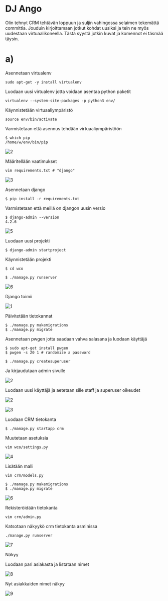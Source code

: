# DJ Ango 

Olin tehnyt CRM tehtävän loppuun ja suljin vahingossa selaimen tekemättä committia. Jouduin kirjoittamaan jotkut kohdat uusiksi ja tein ne myös uudestaan virtuaalikoneella. Tästä syystä jotkin kuvat ja komennot ei täsmää täysin. 

# a)
Asennetaan virtualenv
```
sudo apt-get -y install virtualenv
```

Luodaan uusi virtualenv jotta voidaan asentaa python paketit
```
virtualenv --system-site-packages -p python3 env/
```

Käynnistetään virtuaaliympäristö
```
source env/bin/activate
```

Varmistetaan että asennus tehdään virtuaaliympäristöön
```
$ which pip
/home/w/env/bin/pip
```
![2](https://github.com/jokuj/linux-palvelimet/assets/66909210/2f010058-6165-4381-a3f4-be38316d5a64)

Määritellään vaatimukset
```
vim requirements.txt # "django"
```
![3](https://github.com/jokuj/linux-palvelimet/assets/66909210/a496e658-f6a0-48b7-b319-181d49cc3f51)

Asennetaan django
```
$ pip install -r requirements.txt
```
Varmistetaan että meillä on djangon uusin versio

```
$ django-admin --version
4.2.6
```
![5](https://github.com/jokuj/linux-palvelimet/assets/66909210/efca61cb-e064-467b-a3c8-094e31650ee4)

Luodaan uusi projekti

```
$ django-admin startproject 
```
Käynnistetään projekti

```
$ cd wco

$ ./manage.py runserver
```
![6](https://github.com/jokuj/linux-palvelimet/assets/66909210/c5a6453f-8512-4f50-9109-f2b3dd5e60fa)

Django toimii

![1](https://github.com/jokuj/linux-palvelimet/assets/66909210/289d630b-6155-4daf-9da9-df846bfe230d)

Päivitetään tietokannat
```
$ ./manage.py makemigrations
$ ./manage.py migrate
```

Asennetaan pwgen jotta saadaan vahva salasana ja luodaan käyttäjä
```
$ sudo apt-get install pwgen
$ pwgen -s 20 1 # randomize a password

$ ./manage.py createsuperuser
```
Ja kirjaudutaan admin sivulle

![2](https://github.com/jokuj/linux-palvelimet/assets/66909210/06762ea0-248b-4355-b461-ff3ddf3cbb06)

Luodaan uusi käyttäjä ja aetetaan sille staff ja superuser oikeudet

![2](https://github.com/jokuj/linux-palvelimet/assets/66909210/95b5272b-f10c-4eef-82f4-15bb01dd651f)

![3](https://github.com/jokuj/linux-palvelimet/assets/66909210/00ad3069-463a-46ad-99fc-d682b4adc43f)

Luodaan CRM tietokanta
```
$ ./manage.py startapp crm
```
Muutetaan asetuksia
```
vim wco/settings.py
```
![4](https://github.com/jokuj/linux-palvelimet/assets/66909210/183c2d4a-f501-48bf-b71d-a4ac8f857262)

Lisätään malli
```
vim crm/models.py
```
```
$ ./manage.py makemigrations
$ ./manage.py migrate
```
![6](https://github.com/jokuj/linux-palvelimet/assets/66909210/b965d27f-dcab-4302-909e-4adff861f700)

Rekisteröidään tietokanta
```
vim crm/admin.py
```

Katsotaan näkyykö crm tietokanta asminissa
```
./manage.py runserver
```
![7](https://github.com/jokuj/linux-palvelimet/assets/66909210/783e4620-c241-4b85-b869-5d659f6b0570)

Näkyy

Luodaan pari asiakasta ja listataan nimet

![8](https://github.com/jokuj/linux-palvelimet/assets/66909210/54d8d71c-63c1-4e6d-aad1-946a97749be4)


Nyt asiakkaiden nimet näkyy

![9](https://github.com/jokuj/linux-palvelimet/assets/66909210/1bdb6469-8090-4e99-89a6-06fc3c97a4a0)
























